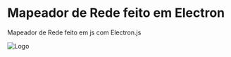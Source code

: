 # Mapeador de Rede feito em Electron

Mapeador de Rede feito em js com Electron.js

<div alaign="center">

![Logo](https://upload.wikimedia.org/wikipedia/commons/thumb/9/91/Electron_Software_Framework_Logo.svg/100px-Electron_Software_Framework_Logo.svg.png)</div>
